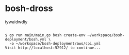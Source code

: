 # bosh-dross

iywaidwdiy


##

    $ go run main/main.go bosh create-env ~/workspace/bosh-deployment/bosh.yml \
      -o ~/workspace/bosh-deployment/aws/cpi.yml
    Visit http://localhost:52912/ to continue...
